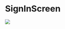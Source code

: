 # SignInScreen
![](https://github.com/erdemsaray/flutter_ui_design/blob/master/screenImages/signInPage.png)
